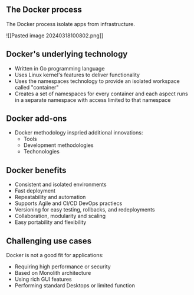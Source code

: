 ## The Docker process

The Docker process isolate apps from infrastructure.

![[Pasted image 20240318100802.png]]

## Docker's underlying technology
- Written in Go programming language
- Uses Linux kernel's features to deliver functionality
- Uses the namespaces technology to provide an isolated workspace called "container"
- Creates a set of namespaces for every container and each aspect runs in a separate namespace with access limited to that namespace

## Docker add-ons
- Docker methodology inspried additional innovations:
	- Tools
	- Development methodologies
	- Techonologies

## Docker benefits
- Consistent and isolated environments
- Fast deployment
- Repeatability and automation
- Supports Agile and CI/CD DevOps practiecs
- Versioning for easy testing, rollbacks, and redeployments
- Collaboration, modularity and scaling
- Easy portability and flexibility

## Challenging use cases
Docker is not a good fit for applications:
- Requiring high performance or security
- Based on Monolith architecture
- Using rich GUI features
- Performing standard Desktops or limited function

